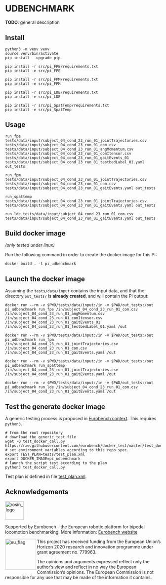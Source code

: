 # UDBENCHMARK

**TODO**: general description

## Install

```term
python3 -m venv venv
source venv/bin/activate
pip install --upgrade pip

pip install -r src/pi_FPE/requirements.txt
pip install -e src/pi_FPE

pip install -r src/pi_FPM/requirements.txt
pip install -e src/pi_FPM

pip install -r src/pi_LDE/requirements.txt
pip install -e src/pi_LDE

pip install -r src/pi_SpatTemp/requirements.txt
pip install -e src/pi_SpatTemp

```

## Usage

```term
run_fpe tests/data/input/subject_04_cond_23_run_01_jointTrajectories.csv tests/data/input/subject_04_cond_23_run_01_com.csv tests/data/input/subject_04_cond_23_run_01_angMomentum.csv tests/data/input/subject_04_cond_23_run_01_comItensor.csv tests/data/input/subject_04_cond_23_run_01_gaitEvents_01 tests/data/input/subject_04_cond_23_run_01_testbedLabel_01.yaml out_tests
```

```term
run_fpm tests/data/input/subject_04_cond_23_run_01_jointTrajectories.csv tests/data/input/subject_04_cond_23_run_01_com.csv tests/data/input/subject_04_cond_23_run_01_gaitEvents.yaml out_tests
```

```term
run_spattemp tests/data/input/subject_04_cond_23_run_01_jointTrajectories.csv tests/data/input/subject_04_cond_23_run_01_gaitEvents.yaml out_tests
```

```term
run_lde tests/data/input/subject_04_cond_23_run_01_com.csv tests/data/input/subject_04_cond_23_run_01_gaitEvents.yaml out_tests
```

## Build docker image

_(only tested under linux)_

Run the following command in order to create the docker image for this PI:

```console
docker build . -t pi_udbenchmark
```

## Launch the docker image

Assuming the `tests/data/input` contains the input data, and that the directory `out_tests/` is **already created**, and will contain the PI output:

```shell
docker run --rm -v $PWD/tests/data/input:/in -v $PWD/out_tests:/out pi_udbenchmark run_fpe /in/subject_04_cond_23_run_01_com.csv /in/subject_04_cond_23_run_01_angMomentum.csv /in/subject_04_cond_23_run_01_comItensor.csv /in/subject_04_cond_23_run_01_gaitEvents_01 /in/subject_04_cond_23_run_01_testbedLabel_01.yaml /out
```

```shell
docker run --rm -v $PWD/tests/data/input:/in -v $PWD/out_tests:/out pi_udbenchmark run_fpm /in/subject_04_cond_23_run_01_jointTrajectories.csv /in/subject_04_cond_23_run_01_com.csv /in/subject_04_cond_23_run_01_gaitEvents.yaml /out
```

```shell
docker run --rm -v $PWD/tests/data/input:/in -v $PWD/out_tests:/out pi_udbenchmark run_spattemp /in/subject_04_cond_23_run_01_jointTrajectories.csv /in/subject_04_cond_23_run_01_gaitEvents.yaml /out
```

```shell
docker run --rm -v $PWD/tests/data/input:/in -v $PWD/out_tests:/out pi_udbenchmark run_lde /in/subject_04_cond_23_run_01_com.csv /in/subject_04_cond_23_run_01_gaitEvents.yaml /out
```

## Test the generate docker image

A generic testing process is proposed in [Eurobench context](https://github.com/eurobench/docker_test).
This requires `python3`.

```shell
# from the root repository
# download the generic test file
wget -O test_docker_call.py https://raw.githubusercontent.com/eurobench/docker_test/master/test_docker_call.py
# set environment variables according to this repo spec.
export TEST_PLAN=tests/test_plan.xml
export DOCKER_IMAGE=pi_udbenchmark
# launch the script test according to the plan
python3 test_docker_call.py
```

Test plan is defined in file [test_plan.xml](tests/test_plan.xml).

## Acknowledgements

<a href="http://eurobench2020.eu">
  <img src="http://eurobench2020.eu/wp-content/uploads/2018/06/cropped-logoweb.png"
       alt="rosin_logo" height="60" >
</a>

Supported by Eurobench - the European robotic platform for bipedal locomotion benchmarking.
More information: [Eurobench website][eurobench_website]

<img src="http://eurobench2020.eu/wp-content/uploads/2018/02/euflag.png"
     alt="eu_flag" width="100" align="left" >

This project has received funding from the European Union’s Horizon 2020
research and innovation programme under grant agreement no. 779963.

The opinions and arguments expressed reflect only the author‘s view and
reflect in no way the European Commission‘s opinions.
The European Commission is not responsible for any use that may be made
of the information it contains.

[eurobench_logo]: http://eurobench2020.eu/wp-content/uploads/2018/06/cropped-logoweb.png
[eurobench_website]: http://eurobench2020.eu "Go to website"

